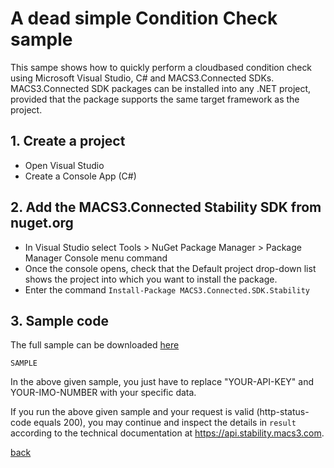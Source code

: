 # A dead simple Condition Check sample
This sampe shows how to quickly perform a cloudbased condition check using Microsoft Visual Studio, C# and MACS3.Connected SDKs. MACS3.Connected SDK packages can be installed into any .NET project, provided that the package supports the same target framework as the project.

## 1. Create a project
* Open Visual Studio
* Create a Console App (C#)

## 2. Add the MACS3.Connected Stability SDK from nuget.org
* In Visual Studio select Tools > NuGet Package Manager > Package Manager Console menu command
* Once the console opens, check that the Default project drop-down list shows the project into which you want to install the package.
* Enter the command ```Install-Package MACS3.Connected.SDK.Stability```

## 3. Sample code

The full sample can be downloaded [here](samples)

```
SAMPLE
```

In the above given sample, you just have to replace "YOUR-API-KEY" and YOUR-IMO-NUMBER with your specific data.

If you run the above given sample and your request is valid (http-status-code equals 200), you may continue and inspect the details in ```result``` according to the technical documentation at https://api.stability.macs3.com.

[back](README.md)
